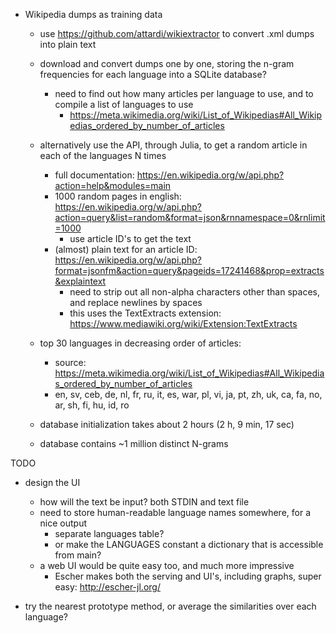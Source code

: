 * Wikipedia dumps as training data
  * use https://github.com/attardi/wikiextractor to convert .xml dumps into plain text
  * download and convert dumps one by one, storing the n-gram frequencies for each language into a SQLite
    database?
    * need to find out how many articles per language to use, and to compile a list of languages to use
      * https://meta.wikimedia.org/wiki/List_of_Wikipedias#All_Wikipedias_ordered_by_number_of_articles
  * alternatively use the API, through Julia, to get a random article in each of the languages N times
    * full documentation: https://en.wikipedia.org/w/api.php?action=help&modules=main
    * 1000 random pages in english: https://en.wikipedia.org/w/api.php?action=query&list=random&format=json&rnnamespace=0&rnlimit=1000
      * use article ID's to get the text
    * (almost) plain text for an article ID: https://en.wikipedia.org/w/api.php?format=jsonfm&action=query&pageids=17241468&prop=extracts&explaintext
      * need to strip out all non-alpha characters other than spaces, and replace newlines by spaces
      * this uses the TextExtracts extension: https://www.mediawiki.org/wiki/Extension:TextExtracts

  * top 30 languages in decreasing order of articles:
    * source: https://meta.wikimedia.org/wiki/List_of_Wikipedias#All_Wikipedias_ordered_by_number_of_articles
    * en, sv, ceb, de, nl, fr, ru, it, es, war, pl, vi, ja, pt, zh, uk, ca, fa, no, ar, sh, fi, hu, id, ro

  * database initialization takes about 2 hours (2 h, 9 min, 17 sec)
  * database contains ~1 million distinct N-grams

TODO
  * design the UI
    * how will the text be input? both STDIN and text file
    * need to store human-readable language names somewhere, for a nice output
      * separate languages table?
      * or make the LANGUAGES constant a dictionary that is accessible from main?
    * a web UI would be quite easy too, and much more impressive
      * Escher makes both the serving and UI's, including graphs, super easy: http://escher-jl.org/

  * try the nearest prototype method, or average the similarities over each language?

